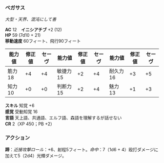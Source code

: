 ### ペガサス
*大型・天界、混沌にして善*

**AC** 12　**イニシアチブ** +2 (12)  
**HP** 59 (7d10 + 21)  
**移動速度** 60フィート、飛行90フィート

| 能力値 | 修正値 | セーヴ | 能力値 | 修正値 | セーヴ | 能力値 | 修正値 | セーヴ |
|--------|--------|--------|--------|--------|--------|--------|--------|--------|
| 筋力 18 | +4 | +4 | 敏捷力 15 | +2 | +4 | 耐久力 16 | +3 | +5 |
| 知力 10 | +0 | +0 | 判断力 15 | +2 | +4 | 魅力 13 | +1 | +3 |

**スキル** 知覚 +6  
**感覚** 受動知覚 16  
**言語** 天上語、共通語、エルフ語、森語を理解するが話せない  
**CR** 2（XP 450；PB +2）

### アクション

**蹄**：*近接攻撃ロール*：+6、射程5フィート。*命中*：7（1d6 + 4）殴打ダメージに加えて5（2d4）光輝ダメージ。